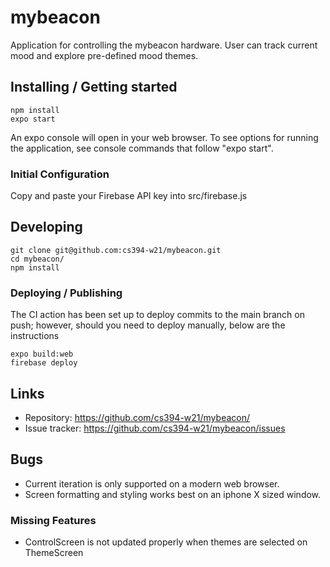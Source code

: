 # mybeacon

Application for controlling the mybeacon hardware.
User can track current mood and explore pre-defined mood themes.

## Installing / Getting started

```shell
npm install 
expo start
```

An expo console will open in your web browser. To see options for running the application, see console commands that follow "expo start".

### Initial Configuration

Copy and paste your Firebase API key into src/firebase.js

## Developing

```shell
git clone git@github.com:cs394-w21/mybeacon.git
cd mybeacon/
npm install
```

### Deploying / Publishing

The CI action has been set up to deploy commits to the main branch on push; however, should you need to deploy manually, below are the instructions
```shell
expo build:web
firebase deploy
```

## Links

- Repository: https://github.com/cs394-w21/mybeacon/
- Issue tracker: https://github.com/cs394-w21/mybeacon/issues

## Bugs
- Current iteration is only supported on a modern web browser.
- Screen formatting and styling works best on an iphone X sized window.

### Missing Features
- ControlScreen is not updated properly when themes are selected on ThemeScreen

